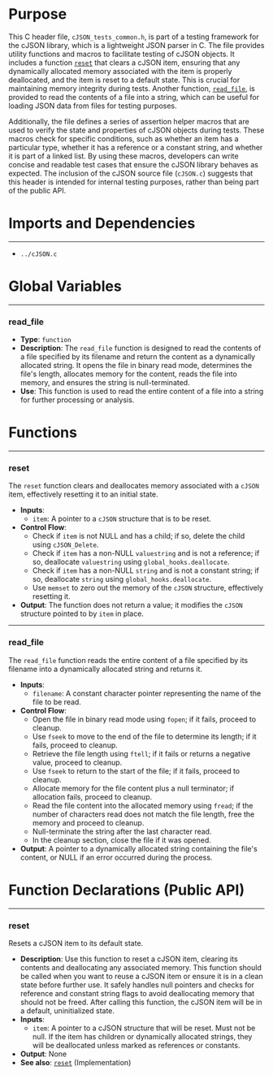# Purpose
This C header file, `cJSON_tests_common.h`, is part of a testing framework for the cJSON library, which is a lightweight JSON parser in C. The file provides utility functions and macros to facilitate testing of cJSON objects. It includes a function [`reset`](#reset) that clears a cJSON item, ensuring that any dynamically allocated memory associated with the item is properly deallocated, and the item is reset to a default state. This is crucial for maintaining memory integrity during tests. Another function, [`read_file`](#read_file), is provided to read the contents of a file into a string, which can be useful for loading JSON data from files for testing purposes.

Additionally, the file defines a series of assertion helper macros that are used to verify the state and properties of cJSON objects during tests. These macros check for specific conditions, such as whether an item has a particular type, whether it has a reference or a constant string, and whether it is part of a linked list. By using these macros, developers can write concise and readable test cases that ensure the cJSON library behaves as expected. The inclusion of the cJSON source file (`cJSON.c`) suggests that this header is intended for internal testing purposes, rather than being part of the public API.
# Imports and Dependencies

---
- `../cJSON.c`


# Global Variables

---
### read\_file
- **Type**: `function`
- **Description**: The `read_file` function is designed to read the contents of a file specified by its filename and return the content as a dynamically allocated string. It opens the file in binary read mode, determines the file's length, allocates memory for the content, reads the file into memory, and ensures the string is null-terminated.
- **Use**: This function is used to read the entire content of a file into a string for further processing or analysis.


# Functions

---
### reset<!-- {{#callable:reset}} -->
The `reset` function clears and deallocates memory associated with a `cJSON` item, effectively resetting it to an initial state.
- **Inputs**:
    - `item`: A pointer to a `cJSON` structure that is to be reset.
- **Control Flow**:
    - Check if `item` is not NULL and has a child; if so, delete the child using `cJSON_Delete`.
    - Check if `item` has a non-NULL `valuestring` and is not a reference; if so, deallocate `valuestring` using `global_hooks.deallocate`.
    - Check if `item` has a non-NULL `string` and is not a constant string; if so, deallocate `string` using `global_hooks.deallocate`.
    - Use `memset` to zero out the memory of the `cJSON` structure, effectively resetting it.
- **Output**: The function does not return a value; it modifies the `cJSON` structure pointed to by `item` in place.


---
### read\_file<!-- {{#callable:read_file}} -->
The `read_file` function reads the entire content of a file specified by its filename into a dynamically allocated string and returns it.
- **Inputs**:
    - `filename`: A constant character pointer representing the name of the file to be read.
- **Control Flow**:
    - Open the file in binary read mode using `fopen`; if it fails, proceed to cleanup.
    - Use `fseek` to move to the end of the file to determine its length; if it fails, proceed to cleanup.
    - Retrieve the file length using `ftell`; if it fails or returns a negative value, proceed to cleanup.
    - Use `fseek` to return to the start of the file; if it fails, proceed to cleanup.
    - Allocate memory for the file content plus a null terminator; if allocation fails, proceed to cleanup.
    - Read the file content into the allocated memory using `fread`; if the number of characters read does not match the file length, free the memory and proceed to cleanup.
    - Null-terminate the string after the last character read.
    - In the cleanup section, close the file if it was opened.
- **Output**: A pointer to a dynamically allocated string containing the file's content, or NULL if an error occurred during the process.


# Function Declarations (Public API)

---
### reset<!-- {{#callable_declaration:reset}} -->
Resets a cJSON item to its default state.
- **Description**: Use this function to reset a cJSON item, clearing its contents and deallocating any associated memory. This function should be called when you want to reuse a cJSON item or ensure it is in a clean state before further use. It safely handles null pointers and checks for reference and constant string flags to avoid deallocating memory that should not be freed. After calling this function, the cJSON item will be in a default, uninitialized state.
- **Inputs**:
    - `item`: A pointer to a cJSON structure that will be reset. Must not be null. If the item has children or dynamically allocated strings, they will be deallocated unless marked as references or constants.
- **Output**: None
- **See also**: [`reset`](#reset)  (Implementation)



